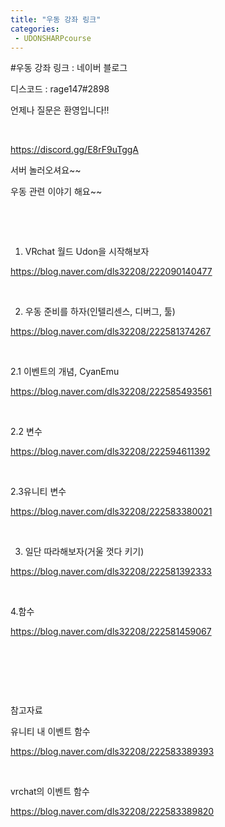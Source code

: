 ```yaml
---
title: "우동 강좌 링크"
categories:
 - UDONSHARPcourse
---
```

#우동 강좌 링크 : 네이버 블로그








디스코드 : rage147#2898

언제나 질문은 환영입니다!!

​

<https://discord.gg/E8rF9uTggA>

서버 놀러오셔요~~

우동 관련 이야기 해요~~

​

​

1. VRchat 월드 Udon을 시작해보자

<https://blog.naver.com/dls32208/222090140477>

​

2. 우동 준비를 하자(인텔리센스, 디버그, 툴)

<https://blog.naver.com/dls32208/222581374267>

​

2.1 이벤트의 개념, CyanEmu

<https://blog.naver.com/dls32208/222585493561>

​

2.2 변수

<https://blog.naver.com/dls32208/222594611392>

​

2.3유니티 변수

<https://blog.naver.com/dls32208/222583380021>

​

3. 일단 따라해보자(거울 껏다 키기)

<https://blog.naver.com/dls32208/222581392333>

​

4.함수

<https://blog.naver.com/dls32208/222581459067>

​

​

​

참고자료 

유니티 내 이벤트 함수

<https://blog.naver.com/dls32208/222583389393>

​

vrchat의 이벤트 함수

<https://blog.naver.com/dls32208/222583389820>

​





 

